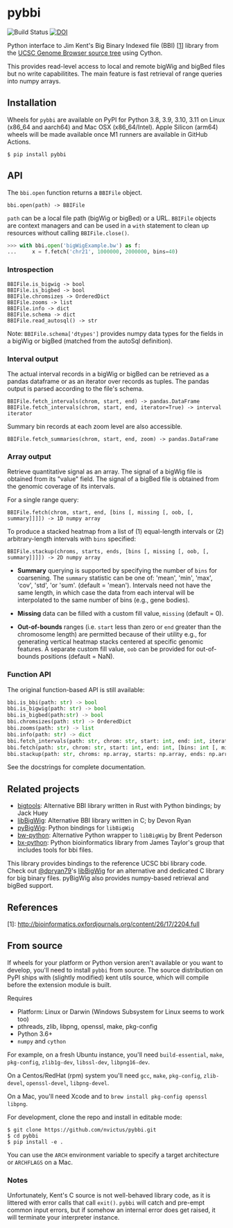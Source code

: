 # pybbi #

![Build Status](https://github.com/nvictus/pybbi/actions/workflows/ci.yml/badge.svg)
[![DOI](https://zenodo.org/badge/58960207.svg)](https://zenodo.org/doi/10.5281/zenodo.10382980)

Python interface to Jim Kent's Big Binary Indexed file (BBI) \[[1](#ref1)\] library from the [UCSC Genome Browser source tree](https://github.com/ucscGenomeBrowser/kent) using Cython.

This provides read-level access to local and remote bigWig and bigBed files but no write capabilitites. The main feature is fast retrieval of range queries into numpy arrays.


## Installation ##

Wheels for `pybbi` are available on PyPI for Python 3.8, 3.9, 3.10, 3.11 on Linux (x86_64 and aarch64) and Mac OSX (x86_64/Intel). Apple Silicon (arm64) wheels will be made available once M1 runners are available in GitHub Actions.

```
$ pip install pybbi
```

## API ##

The `bbi.open` function returns a `BBIFile` object.

```
bbi.open(path) -> BBIFile
```

`path` can be a local file path (bigWig or bigBed) or a URL. `BBIFile` objects are context managers and can be used in a `with` statement to clean up resources without calling `BBIFile.close()`.

```python
>>> with bbi.open('bigWigExample.bw') as f:
...     x = f.fetch('chr21', 1000000, 2000000, bins=40)
```

### Introspection

```
BBIFile.is_bigwig -> bool
BBIFile.is_bigbed -> bool
BBIFile.chromsizes -> OrderedDict
BBIFile.zooms -> list
BBIFile.info -> dict
BBIFile.schema -> dict
BBIFile.read_autosql() -> str
```

Note: `BBIFile.schema['dtypes']` provides numpy data types for the fields in a bigWig or bigBed (matched from the autoSql definition).


### Interval output

The actual interval records in a bigWig or bigBed can be retrieved as a pandas dataframe or as an iterator over records as tuples. The pandas output is parsed according to the file's schema.

```
BBIFile.fetch_intervals(chrom, start, end) -> pandas.DataFrame
BBIFile.fetch_intervals(chrom, start, end, iterator=True) -> interval iterator
```

Summary bin records at each zoom level are also accessible.

```
BBIFile.fetch_summaries(chrom, start, end, zoom) -> pandas.DataFrame
```

### Array output

Retrieve quantitative signal as an array. The signal of a bigWig file is obtained from its "value" field. The signal of a bigBed file is obtained from the genomic coverage of its intervals.

For a single range query:
```
BBIFile.fetch(chrom, start, end, [bins [, missing [, oob, [, summary]]]]) -> 1D numpy array
```

To produce a stacked heatmap from a list of (1) equal-length intervals or (2) arbitrary-length intervals with `bins` specified:
```
BBIFile.stackup(chroms, starts, ends, [bins [, missing [, oob, [, summary]]]]) -> 2D numpy array
```

* **Summary** querying is supported by specifying the number of `bins` for coarsening. The `summary` statistic can be one of: 'mean', 'min', 'max', 'cov', 'std', 'or 'sum'. (default = 'mean'). Intervals need not have the same length, in which case the data from each interval will be interpolated to the same number of bins (e.g., gene bodies).

* **Missing** data can be filled with a custom fill value, `missing` (default = 0). 

* **Out-of-bounds** ranges (i.e. `start` less than zero or `end` greater than the chromosome length) are permitted because of their utility e.g., for generating vertical heatmap stacks centered at specific genomic features. A separate custom fill value, `oob` can be provided for out-of-bounds positions (default = NaN).

### Function API

The original function-based API is still available:

```python
bbi.is_bbi(path: str) -> bool
bbi.is_bigwig(path: str) -> bool
bbi.is_bigbed(path:str) -> bool
bbi.chromsizes(path: str) -> OrderedDict
bbi.zooms(path: str) -> list
bbi.info(path: str) -> dict
bbi.fetch_intervals(path: str, chrom: str, start: int, end: int, iterator: bool) -> Union[Iterable, pd.DataFrame]
bbi.fetch(path: str, chrom: str, start: int, end: int, [bins: int [, missing: float [, oob: float, [, summary: str]]]]) -> np.array[1, 'float64']
bbi.stackup(path: str, chroms: np.array, starts: np.array, ends: np.array, [bins: int [, missing: float [, oob: float, [, summary: str]]]]) -> np.array[2, 'float64']
```

See the docstrings for complete documentation.

## Related projects ##

- [bigtools](https://github.com/jackh726/bigtools): Alternative BBI library written in Rust with Python bindings; by Jack Huey
- [libBigWig](https://github.com/dpryan79/libBigWig): Alternative BBI library written in C; by Devon Ryan
- [pyBigWig](https://github.com/dpryan79/pyBigWig): Python bindings for `libBigWig`
- [bw-python](https://github.com/brentp/bw-python): Alternative Python wrapper to `libBigWig` by Brent Pederson
- [bx-python](https://github.com/bxlab/bx-python): Python bioinformatics library from James Taylor's group that includes tools for bbi files.

This library provides bindings to the reference UCSC bbi library code. Check out [@dpryan79](https://github.com/dpryan79)'s [libBigWig](https://github.com/dpryan79/libBigWig) for an alternative and dedicated C library for big binary files. pyBigWig also provides numpy-based retrieval and bigBed support.

## References ##

<a id="ref1">[1]</a>: http://bioinformatics.oxfordjournals.org/content/26/17/2204.full

## From source ##

If wheels for your platform or Python version aren't available or you want to develop, you'll need to install `pybbi` from source. The source distribution on PyPI ships with (slightly modified) kent utils source, which will compile before the extension module is built.

Requires
- Platform: Linux or Darwin (Windows Subsystem for Linux seems to work too)
- pthreads, zlib, libpng, openssl, make, pkg-config
- Python 3.6+
- `numpy` and `cython`

For example, on a fresh Ubuntu instance, you'll need `build-essential`, `make`, `pkg-config`, `zlib1g-dev`, `libssl-dev`, `libpng16-dev`.

On a Centos/RedHat (rpm) system you'll need `gcc`, `make`, `pkg-config`, `zlib-devel`, `openssl-devel`, `libpng-devel`.

On a Mac, you'll need Xcode and to `brew install pkg-config openssl libpng`.

For development, clone the repo and install in editable mode:

```
$ git clone https://github.com/nvictus/pybbi.git
$ cd pybbi
$ pip install -e .
```

You can use the `ARCH` environment variable to specify a target architecture or `ARCHFLAGS` on a Mac.

### Notes

Unfortunately, Kent's C source is not well-behaved library code, as it is littered with error calls that call `exit()`. `pybbi` will catch and pre-empt common input errors, but if somehow an internal error does get raised, it will terminate your interpreter instance.
